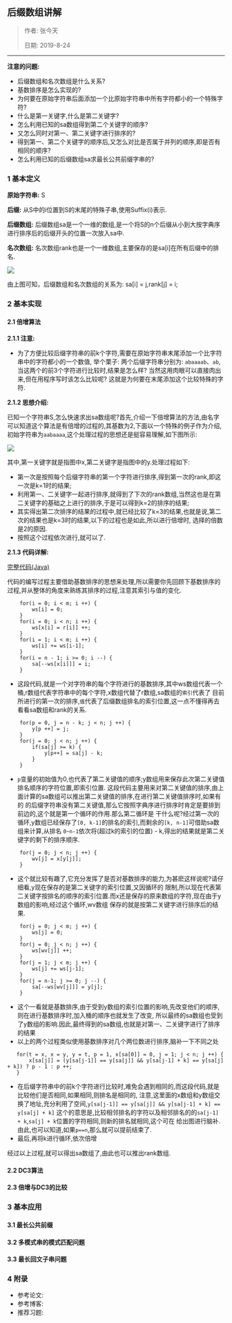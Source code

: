 ## 后缀数组讲解
> 作者: 张今天
>
> 日期: 2019-8-24
>

----

**注意的问题:**
- 后缀数组和名次数组是什么关系?
- 基数排序是怎么实现的?
- 为何要在原始字符串后面添加一个比原始字符串中所有字符都小的一个特殊字符?
- 什么是第一关键字,什么是第二关键字?
- 怎么利用已知的sa数组得到第二个关键字的顺序?
- 又怎么同时对第一、第二关键字进行排序的?
- 得到第一、第二个关键字的顺序后,又怎么对比是否属于并列的顺序,即是否有相同的顺序?
- 怎么利用已知的后缀数组sa求最长公共前缀字串的?


### 1 基本定义
 
**原始字符串:** S

**后缀:** 从S中的i位置到S的末尾的特殊子串,使用Suffix(i)表示.

**后缀数组:** 后缀数组sa是一个一维的数组,是一个将S的n个后缀从小到大按字典序进行排序后的后缀开头的位置一次放入sa中.

**名次数组:** 名次数组rank也是一个一维数组,主要保存的是sa[i]在所有后缀中的排名.

![](Picture/SA_1.png)

由上图可知，后缀数组和名次数组的关系为: sa[i] = j,rank[j] = i;

### 2 基本实现

#### 2.1 倍增算法
**2.1.1 注意:**
- 为了方便比较后缀字符串的前k个字符,需要在原始字符串末尾添加一个比字符串中的字符都小的一个数值,
  举个栗子: 两个后缀字符串分别为: `abaaaab`、`ab`,当这两个的前3个字符进行比较时,结果是怎么样?
  当然这用肉眼可以直接肉出来,但在用程序写时该怎么比较呢? 这就是为何要在末尾添加这个比较特殊的字符.

**2.1.2 思想介绍:**

已知一个字符串S,怎么快速求出sa数组呢?首先,介绍一下倍增算法的方法,由名字可以知道这个算法是有倍增的过程的,其基数为2,下面以一个特殊的例子作为介绍,
初始字符串为`aabaaaa`,这个处理过程的思想还是挺容易理解,如下图所示:
 
![](Picture/SA_2.png)

其中,第一关键字就是指图中x,第二关键字是指图中的y.处理过程如下:
- 第一次是按照每个后缀字符串的第一个字符进行排序,得到第一次的rank,即这一次是k=1时的结果;
- 利用第一、二关键字一起进行排序,就得到了下次的rank数组,当然这也是在第二关键字的基础之上进行的排序,于是可以得到k=2的排序的结果;
- 其实得出第二次排序的结果的过程中,就已经比较了k=3的结果,也就是说,第二次的结果也是k=3时的结果,以下的过程也是如此,所以进行倍增时,
  选择的倍数是2的原因.
- 按照这个过程依次进行,就可以了.

**2.1.3 代码详解:**

[完整代码(Java)](https://github.com/tonemy/Note/blob/master/src/main/java/com/zcs/ComputerBasicSynthesis/DS/DataStructure/SuffixArray/Main.java)

代码的编写过程主要借助基数排序的思想来处理,所以需要你先回顾下基数排序的过程,并从整体的角度来熟练其排序的过程,注意其索引与值的变化.

```
    for(i = 0; i < m; i ++) {
        ws[i] = 0;
    }
    for(i = 0; i < n; i ++) {
        ws[x[i] = r[i]] ++;
    }
    for(i = 1; i < m; i ++) {
        ws[i] += ws[i-1];
    }
    for(i = n - 1; i >= 0; i --) {
        sa[--ws[x[i]]] = i;
    }
```
- 这段代码,就是一个对字符串的每个字符进行的基数排序,其中ws数组代表一个桶,r数组代表字符串中的每个字符,x数组代替了r数组,sa数组的`索引`代表了
  目前所进行的第一次的排序,`值`代表了后缀数组排名的索引位置,这一点不懂得再去看看sa数组和rank的关系.
 
```
    for(p = 0, j = n - k; j < n; j ++) {
        y[p ++] = j;
    }
    for(j = 0; j < n; j ++) {
        if(sa[j] >= k) {
            y[p++] = sa[j] - k;
        } 
    }
```
- `p`变量的初始值为0,也代表了第二关键值的顺序;y数组用来保存此次第二关键值排名顺序的字符位置,即索引位置.
  这段代码主要用来对第二关键值的排序,由上面计算的sa数组可以推出第二关键值的排序,在进行第二关键值排序时,如果有的
  的后缀字符串没有第二关键值,那么它按照字典序进行排序时肯定是要排到前边的,这个就是第一个循环的作用.那么第二循环是
  干什么呢?经过第一次的循环,y数组已经保存了`[0, k-1]`的排名的索引,而剩余的`[k, n-1]`可借助sa数组来计算,从排名
  `0~n-1`依次将(超过k的索引的位置) - k,得出的结果就是第二关键字的剩下的排序顺序.

```
    for(j = 0; j < n; j ++) {
        wv[j] = x[y[j]];
    }
```
- 这个就比较有趣了,它充分发挥了是否对基数排序的能力,为甚麽这样说呢?请仔细看,y现在保存的是第二关键字的索引位置,又因循环的
   限制,所以现在代表第二关键字按排名的顺序的索引位置.而x还是保存的原来数组的字符,现在由于y数组的影响,经过这个循环,wv数组
   保存的就是按第二关键字进行排序后的结果.
```
    for(j = 0; j < m; j ++) {
        ws[j] = 0;
    }
    for(j = 0; j < n; j ++) {
        ws[wv[j]] ++;
    }
    for(j = 1; j < m; j ++) {
        ws[j] += ws[j-1];
    }
    for(j = n-1; j >= 0; j --) {
        sa[--ws[wv[j]]] = y[j];
    }
```
- 这个一看就是基数排序,由于受到y数组的索引位置的影响,先改变他们的顺序,则在进行基数排序时,加入桶的顺序也就发生了改变,
  所以最终的sa数组也受到了y数组的影响.因此,最终得到的sa数组,也就是对第一、二关键字进行了排序的结果
- 以上的两个过程类似使用基数排序对几个两位数进行排序,脑补一下不同之处

```
   for(t = x, x = y, y = t, p = 1, x[sa[0]] = 0, j = 1; j < n; j ++) {
       x[sa[j]] = (y[sa[j-1]] == y[sa[j]] && y[sa[j-1] + k] == y[sa[j] + k]) ? p - 1 : p ++;
   }
```
- 在后缀字符串中的前k个字符进行比较时,难免会遇到相同的,而这段代码,就是比较他们是否相同,如果相同,则排名是相同的,
  注意,这里面的x数组和y数组交换了地址,充分利用了空间,`y[sa[j-1]] == y[sa[j]] && y[sa[j-1] + k] == y[sa[j] + k]`
  这个的意思是,比较相邻排名的字符以及相邻排名的的`sa[j-1] + k`,`sa[j] + k`位置的字符相同,则新的排名就相同,这个可在
  给出图进行脑补.由此,也可以知道,如果`p==n`,那么就可以提前结束了.
- 最后,再将k进行循环,依次倍增

经过以上过程,就可以得出sa数组了,由此也可以推出rank数组.

#### 2.2 DC3算法
#### 2.3 倍增与DC3的比较
### 3 基本应用
#### 3.1 最长公共前缀
#### 3.2 多模式串的模式匹配问题
#### 3.3 最长回文子串问题

### 4 附录
- 参考论文:
- 参考博客:
- 推荐习题: